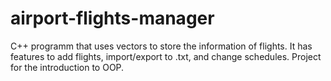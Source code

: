 # airport-flights-manager
C++ programm that uses vectors to store the information of flights. It has features to add flights, import/export to .txt, and change schedules. 
Project for the introduction to OOP.
